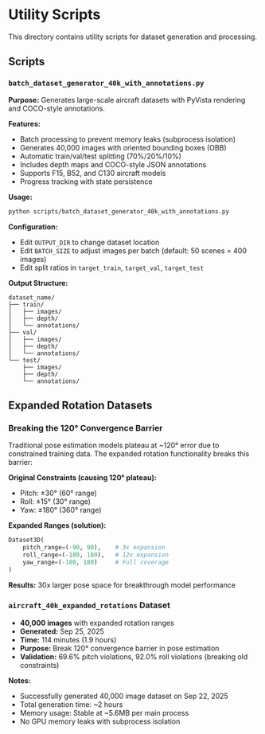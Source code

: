 # Utility Scripts

This directory contains utility scripts for dataset generation and processing.

## Scripts

### `batch_dataset_generator_40k_with_annotations.py`
**Purpose:** Generates large-scale aircraft datasets with PyVista rendering and COCO-style annotations.

**Features:**
- Batch processing to prevent memory leaks (subprocess isolation)
- Generates 40,000 images with oriented bounding boxes (OBB)
- Automatic train/val/test splitting (70%/20%/10%)
- Includes depth maps and COCO-style JSON annotations
- Supports F15, B52, and C130 aircraft models
- Progress tracking with state persistence

**Usage:**
```bash
python scripts/batch_dataset_generator_40k_with_annotations.py
```

**Configuration:**
- Edit `OUTPUT_DIR` to change dataset location
- Edit `BATCH_SIZE` to adjust images per batch (default: 50 scenes = 400 images)
- Edit split ratios in `target_train`, `target_val`, `target_test`

**Output Structure:**
```
dataset_name/
├── train/
│   ├── images/
│   ├── depth/
│   └── annotations/
├── val/
│   ├── images/
│   ├── depth/
│   └── annotations/
└── test/
    ├── images/
    ├── depth/
    └── annotations/
```

## Expanded Rotation Datasets

### Breaking the 120° Convergence Barrier

Traditional pose estimation models plateau at ~120° error due to constrained training data. The expanded rotation functionality breaks this barrier:

**Original Constraints (causing 120° plateau):**
- Pitch: ±30° (60° range)
- Roll: ±15° (30° range)
- Yaw: ±180° (360° range)

**Expanded Ranges (solution):**
```python
Dataset3D(
    pitch_range=(-90, 90),    # 3x expansion
    roll_range=(-180, 180),   # 12x expansion
    yaw_range=(-180, 180)     # Full coverage
)
```

**Results:** 30x larger pose space for breakthrough model performance

### `aircraft_40k_expanded_rotations` Dataset
- **40,000 images** with expanded rotation ranges
- **Generated:** Sep 25, 2025
- **Time:** 114 minutes (1.9 hours)
- **Purpose:** Break 120° convergence barrier in pose estimation
- **Validation:** 69.6% pitch violations, 92.0% roll violations (breaking old constraints)

**Notes:**
- Successfully generated 40,000 image dataset on Sep 22, 2025
- Total generation time: ~2 hours
- Memory usage: Stable at ~5.6MB per main process
- No GPU memory leaks with subprocess isolation